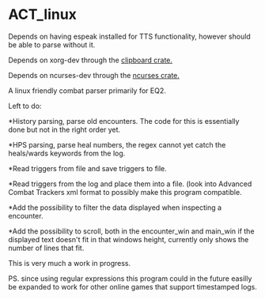 # ACT_linux

Depends on having espeak installed for TTS functionality, however should be able to parse without it.

Depends on xorg-dev through the <a href="https://github.com/aweinstock314/rust-clipboard">clipboard crate.</a>

Depends on ncurses-dev through the <a href="https://github.com/jeaye/ncurses-rs">ncurses crate.</a>

A linux friendly combat parser primarily for EQ2.



Left to do:


*History parsing, parse old encounters. The code for this is essentially done but not in the right order yet.

*HPS parsing, parse heal numbers, the regex cannot yet catch the heals/wards keywords from the log.

*Read triggers from file and save triggers to file.

*Read triggers from the log and place them into a file. (look into Advanced Combat Trackers xml format to possibly make this program compatible.

*Add the possibility to filter the data displayed when inspecting a encounter.

*Add the possibility to scroll, both in the encounter_win and main_win if the displayed text doesn't fit in that windows height, currently only shows the number of lines that fit.


This is very much a work in progress.

PS. since using regular expressions this program could in the future easilly be expanded to work for other online games that support timestamped logs.
